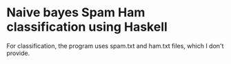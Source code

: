 # Naive bayes Spam Ham classification using Haskell
For classification, the program uses spam.txt and ham.txt files, which I don't provide.
